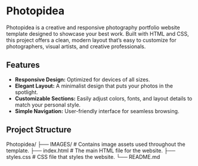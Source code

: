 # Photopidea

Photopidea is a creative and responsive photography portfolio website template designed to showcase your best work. Built with HTML and CSS, this project offers a clean, modern layout that’s easy to customize for photographers, visual artists, and creative professionals.

## Features

- **Responsive Design:** Optimized for devices of all sizes.
- **Elegant Layout:** A minimalist design that puts your photos in the spotlight.
- **Customizable Sections:** Easily adjust colors, fonts, and layout details to match your personal style.
- **Simple Navigation:** User-friendly interface for seamless browsing.

## Project Structure

Photopidea/
├── IMAGES/         # Contains image assets used throughout the template.
├── index.html      # The main HTML file for the website.
├── styles.css      # CSS file that styles the website.
└── README.md
